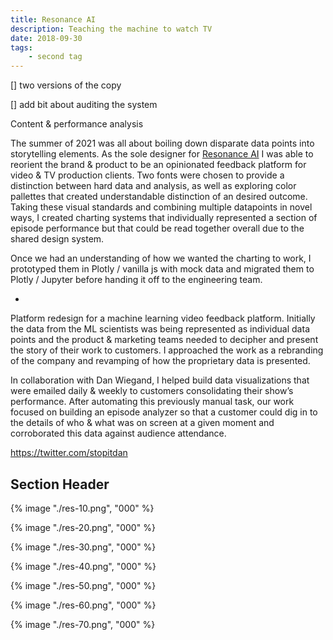 ```yaml
---
title: Resonance AI
description: Teaching the machine to watch TV
date: 2018-09-30
tags: 
    - second tag
---
```


[] two versions of the copy

[] add bit about auditing the system

Content & performance analysis

The summer of 2021 was all about boiling down disparate data points into storytelling elements. As the sole designer for [Resonance AI](https://www.resonanceai.com/) I was able to reorient the brand & product to be an opinionated feedback platform for video & TV production clients. Two fonts were chosen to provide a distinction between hard data and analysis, as well as exploring color pallettes that created understandable distinction of an desired outcome. Taking these visual standards and combining multiple datapoints in novel ways, I created charting systems that individually represented a section of episode performance but that could be read together overall due to the shared design system.

Once we had an understanding of how we wanted the charting to work, I prototyped them in Plotly / vanilla js with mock data and migrated them to Plotly / Jupyter before handing it off to the engineering team.

-
Platform redesign for a machine learning video feedback platform. Initially the data from the ML scientists was being represented as individual data points and the product & marketing teams needed to decipher and present the story of their work to customers. I approached the work as a rebranding of the company and revamping of how the proprietary data is presented. 

In collaboration with Dan Wiegand, I helped build data visualizations that were emailed daily & weekly to customers consolidating their show’s performance. After automating this previously manual task, our work focused on building an episode analyzer so that a customer could dig in to the details of who & what was on screen at a given moment and corroborated this data against audience attendance. 


https://twitter.com/stopitdan

## Section Header

<!-- <div class="click-zoom">
  <label>
  <input type="checkbox">
  
  </label>
</div> -->

{% image "./res-10.png", "000" %}

{% image "./res-20.png", "000" %}

{% image "./res-30.png", "000" %}

{% image "./res-40.png", "000" %}

{% image "./res-50.png", "000" %}

<div class="two-column">

{% image "./res-60.png", "000" %}

{% image "./res-70.png", "000" %}

</div>






